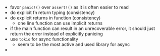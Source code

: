 - favor `panic!()` over `assert!()` as it is often easier to read
- do explicit fn return typing (consistency)
- do explicit returns in function (consistency)
  - one line function can use implicit returns
- if the main function can result in an unrecoverable error, it should just return the error instead of explicitly panicing
- use `tokio` for async functionality
  - seem to be the most active and used library for async
-